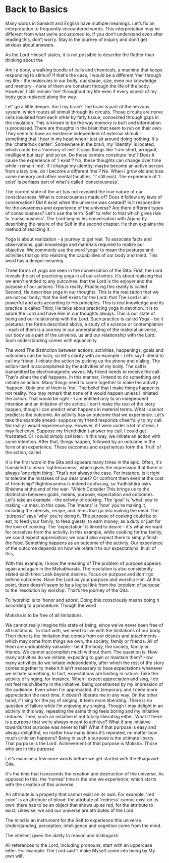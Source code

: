 # Back to Basics

Many words in Sanskrit and English have multiple meanings. Let’s fix an interpretation to frequently encountered words. This interpretation may be different from what we’re accustomed to. If you don’t understand even after reading this, don’t worry. Stay in the journey of inquiry and don’t get anxious about answers.





As the Lord Himself states, it is not possible to describe the 
Rather than thinking about the 



Am I a body, a walking bundle of cells and chemicals, a machine that keeps responding to stimuli? If that's the case, I would be a different 'me' through my life - the molecules in our body, our shape, size, even our knowledge and memory - none of them are constant through the life of the body. However, I still remain 'me' throughout my life even if every aspect of my body gets replaced along the way.



Let' go a little deeper. Am I my brain? The brain is part of the nervous system, which routes all stimuli through its circuits. Those circuits are nerve cells insulated from each other by fatty tissue, connected through gaps in the insulation. This is known to be the way memory is built and information is processed.
There are thoughts in the brain that seem to run on their own. They seem to have an existence independent of external stimuli - something that I hear in my head when I just sit around doing nothing. It's the 'chatterbox center'. Somewhere in the brain, my 'identity' is located, which could be a 'memory of me'. It says things like 'I am short, arrogant, intelligent but lazy' and so on. Do these centers constitute 'me'? Does it cause the experience of 'I exist'?
No, these thoughts can change over time while I remain 'me'. If I change my identity, maybe become an active person from a lazy one, do I become a different 'me'? No. When I grow old and lose some memory and other mental faculties, 'I' still exist. The experience of 'I exist' is perhaps part of what's called 'consciousness'.



The current state of the art has not revealed the true nature of our consciousness. What is consciousness made of? Does it follow any laws of conservation? Did it exist when the universe was created? Is it responsible for the awareness and experience of the universe? Are there different types of consciousness?
Let's use the term 'Self' to refer to that which gives rise to 'consciousness'. The Lord begins his conversation with Arjuna by describing the nature of the Self in the second chapter. He then explains the method of realizing it.



Yoga is about realization - a journey to get real. To associate facts and observations, gain knowledge and materials required to realize our objective. We commonly use the word 'yoga' to mean the postures and activities that go into realizing the capabilities of our body and mind. This word has a deeper meaning. 



Three forms of yoga are seen in the conversation of the Gita.
First, the Lord reveals the art of practicing yoga in all our activities. It’s about realizing that we aren't entitled to any outcomes, that the Lord is the enjoyer and the purpose of our actions. This is reality. Practicing this reality is called 
Second, He describes yoga in our thoughts. This is the realization that we are not our body; that the Self exists for the Lord; that The Lord is all-powerful and acts according to His principles. This is real knowledge and its practice is called 
Third, He talks about practicing yoga in devotion. It is to adore the Lord and have Him in our thoughts always. This is our state of being and our relationship with the Lord. Such practice is called 
Yoga – be it postures, the forms described above, a study of a science or contemplation - each of them is a journey in our understanding of the material universe, our body as a part of the universe, us and our relationship with the Lord. Such understanding comes with equanimity.







The word 
The distinction between actions, activities, happenings, goals and outcomes can be hazy, so let's clarify with an example - Let’s say I intend to call my friend. I initiate the action by picking up the phone and dialing. The action itself is accomplished by the activities of my body. The call is transmitted by electromagnetic waves. My friend needs to receive the call. That's when the call happens. In this manner, I intend to do something and initiate an action. 
Many things need to come together to make the activity 'happen'. Only one of them is 'me'. The belief that I make things happen is not reality. You may remark that none of it would happen unless I initiated the action. That would be right – I am entitled only to an independent intention and an initiation of the action. I don’t make the rest of the story happen, though I can predict what happens in material terms. What I cannot predict is the outcome.
An activity has an outcome that we experience. Let’s take the example ahead- suppose my friend responds cheerfully to my call. Normally I would experience joy. However, if I were under a lot of stress, I may feel envy. Suppose my friend didn't answer my call. I could get frustrated. Or I could simply call later.
In this way, we initiate an action with some intention. After that, things happen, followed by an outcome in the form of an experience. 
These outcomes and experiences form the 'fruit' of the action, called 







It is the first word in the Gita and appears many times in the epic. Often, it's translated to mean 'righteousness', which gives the impression that there is always 'one right thing'. 
That’s not always the case. For instance, is it right to tolerate the mistakes of our dear ones? Or confront them even at the cost of friendship? Righteousness is indeed confusing, so Yudhishtira asks Bhishma at the end of the war- 'Which 
Consider 
This brings us to the distinction between goals, means, purpose, expectation and outcomes. 
Let's take an example - the activity of cooking. The 'goal' is 'what' you're making - a meal, in this case. The 'means' is 'how' you're making it, including the utensils, recipe, and items that go into making the meal. The 'purpose' says 'why' you're doing it. 
The purpose of cooking could be to eat, to feed your family, to feed guests, to earn money, as a duty or just for the love of cooking. 
The 'expectation' is linked to desire - it's what we want for ourselves from the activity. In this example, while cooking for the family, we could expect appreciation; we could also expect them to simply finish the food. Something happens as an outcome of the activity. Our experience of the outcome depends on how we relate it to our expectations.
In all of this, 



With this example, I know the meaning of 
The problem of purpose appears again and again in the Mahabharata. The resolution is also consistently stated each time: Look beyond desires. Focus on purpose and don't go behind outcomes. Have the Lord as your purpose and worship Him. At this point, there doesn’t seem to be a logical link from the ‘problem of purpose’ to the ‘resolution by worship’. That’s the journey of the Gita.



To ‘worship’ is to ‘honor and adore’. Doing this consciously means doing it according to a procedure. Though the word 





Moksha is to be free of all limitations. 



We cannot really imagine this state of being, since we’ve never been free of all limitations. To start with, we need to live with the limitations of our body. Then there is the limitation that comes from our desires and attachments - which may come from things we own, the society, family or friends. 
All of them are undoubtedly valuable - be it the body, the society, family or friends. We cannot accomplish much without them. The question is: How many activities do we initiate, expecting to gain or maintain them? How many activities do we initiate independently, after which the rest of the story comes together to make it 
It isn’t necessary to have expectations whenever we initiate something. In fact, expectations are limiting in nature. Take the activity of singing, for instance. When I expect appreciation and sing, I do not feel much liberty in the initiative, being constrained by my impression of the audience. Even when I'm appreciated, it’s temporary and I need more appreciation the next time. It doesn’t liberate me in any way. On the other hand, if I sing for the joy of singing, it feels more liberating. There is no question of failure while I’m enjoying my singing. Though I may delight in an activity in this way, repeating the same thing feels boring and my initiative reduces. Then, such an initiative is not totally liberating either.
What if there is a purpose that we’re always meant to achieve? What if any initiative towards that purpose was never to fail? What if that purpose is easy and always delightful, no matter how many times it’s repeated, no matter how much criticism happens? Being in such a purpose is the ultimate liberty. That purpose is the Lord. Achievement of that purpose is Moksha.
Those who are in this purpose 

Let’s examine a few more words before we get started with the Bhagavad-Gita.



It's the time that transcends the creation and destruction of the universe. As opposed to this, the ‘normal’ time is the one we experience, which starts with the creation of this universe.



An attribute is a property that cannot exist on its own. For example, 'red color' is an attribute of blood: the attribute of 'redness' cannot exist on its own: there has to be an object that shows up as red, for the attribute to exist. Likewise, we and our universe are attributes of the Lord.



The mind is an instrument for the Self to experience this universe. Understanding, perception, intelligence and cognition come from the mind.



The intellect gives the ability to reason and distinguish.



All references to the Lord, including pronouns, start with an uppercase letter. For example: The Lord said ‘I make Myself come into being by My own will’.

